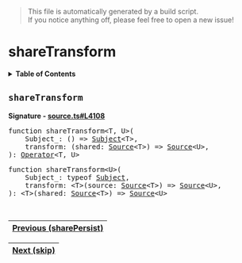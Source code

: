 > This file is automatically generated by a build script.<br>If you notice anything off, please feel free to open a new issue!

# shareTransform

<details><summary><b>Table of Contents</b></summary>

1. [<code>shareTransform</code>](#shareTransform)</details>

## <a name="shareTransform"></a><code>shareTransform</code>

<b>Signature - [source.ts#L4108](..\/..\/packages\/core\/src\/source.ts#L4108)</b>

<pre>function shareTransform&lt;T, U&gt;(<br>    Subject_: () =&gt; <a href="../05-api-subject/00-Subject.md#Subject-Interface">Subject</a>&lt;T&gt;,<br>    transform: (shared: <a href="../03-api-source/00-Source.md#Source-Interface">Source</a>&lt;T&gt;) =&gt; <a href="../03-api-source/00-Source.md#Source-Interface">Source</a>&lt;U&gt;,<br>): <a href="000-Operator.md#Operator">Operator</a>&lt;T, U&gt;</pre>

<pre>function shareTransform&lt;U&gt;(<br>    Subject_: typeof <a href="../05-api-subject/00-Subject.md#Subject-Function">Subject</a>,<br>    transform: &lt;T&gt;(source: <a href="../03-api-source/00-Source.md#Source-Interface">Source</a>&lt;T&gt;) =&gt; <a href="../03-api-source/00-Source.md#Source-Interface">Source</a>&lt;U&gt;,<br>): &lt;T&gt;(shared: <a href="../03-api-source/00-Source.md#Source-Interface">Source</a>&lt;T&gt;) =&gt; <a href="../03-api-source/00-Source.md#Source-Interface">Source</a>&lt;U&gt;</pre><br>

| [Previous \(sharePersist\)](069-sharePersist.md#readme) |
| --- |

<div align="right">

| [Next \(skip\)](071-skip.md#readme) |
| --- |
</div>
